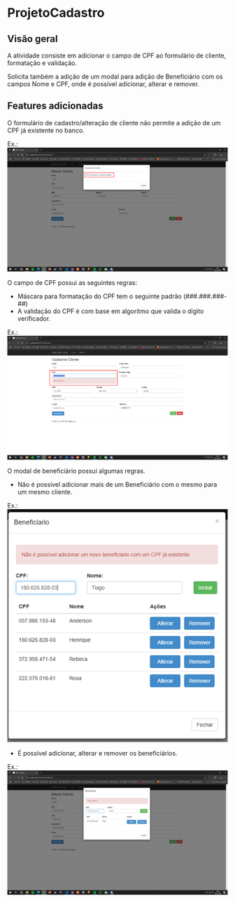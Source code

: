 # ProjetoCadastro

## Visão geral

A atividade consiste em adicionar o campo de CPF ao formulário de cliente, formatação e validação.

Solicita também a adição de um modal para adição de Beneficiário com os campos Nome e CPF, onde é possível adicionar, alterar e remover.

## Features adicionadas

O formulário de cadastro/alteração de cliente não permite a adição de um CPF já existente no banco.

Ex.:
![Tela cadastro](readme/cadastro_erro_CPF_Existente.png)

O campo de CPF possui as seguintes regras:

- Máscara para formatação do CPF tem o seguinte padrão (###.###.###-##)
- A validação do CPF é com base em algoritmo que valida o dígito verificador.

Ex.:
![Tela cadastro](readme/campo_CPF_Erro.png)

O modal de beneficiário possui algumas regras.

- Não é possível adicionar mais de um Beneficiário com o mesmo para um mesmo cliente.

Ex.:
![Tela cadastro](readme/beneficiario_CPF_existente.png)

- É possível adicionar, alterar e remover os beneficiários.

Ex.:
![Tela cadastro](readme/beneficiario_CPF_invalido.png)
